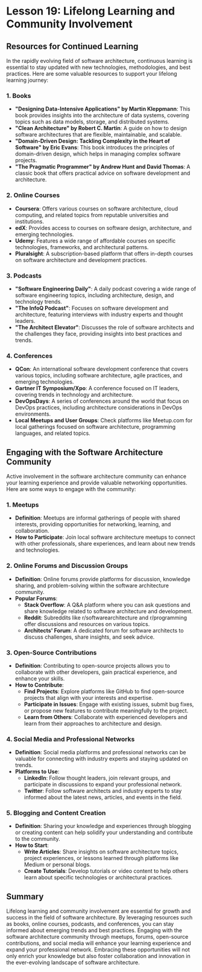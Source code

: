 # Lesson 19: Lifelong Learning and Community Involvement

## Resources for Continued Learning

In the rapidly evolving field of software architecture, continuous learning is essential to stay updated with new technologies, methodologies, and best practices. Here are some valuable resources to support your lifelong learning journey:

### 1. Books
- **"Designing Data-Intensive Applications" by Martin Kleppmann**: This book provides insights into the architecture of data systems, covering topics such as data models, storage, and distributed systems.
- **"Clean Architecture" by Robert C. Martin**: A guide on how to design software architectures that are flexible, maintainable, and scalable.
- **"Domain-Driven Design: Tackling Complexity in the Heart of Software" by Eric Evans**: This book introduces the principles of domain-driven design, which helps in managing complex software projects.
- **"The Pragmatic Programmer" by Andrew Hunt and David Thomas**: A classic book that offers practical advice on software development and architecture.

### 2. Online Courses
- **Coursera**: Offers various courses on software architecture, cloud computing, and related topics from reputable universities and institutions.
- **edX**: Provides access to courses on software design, architecture, and emerging technologies.
- **Udemy**: Features a wide range of affordable courses on specific technologies, frameworks, and architectural patterns.
- **Pluralsight**: A subscription-based platform that offers in-depth courses on software architecture and development practices.

### 3. Podcasts
- **"Software Engineering Daily"**: A daily podcast covering a wide range of software engineering topics, including architecture, design, and technology trends.
- **"The InfoQ Podcast"**: Focuses on software development and architecture, featuring interviews with industry experts and thought leaders.
- **"The Architect Elevator"**: Discusses the role of software architects and the challenges they face, providing insights into best practices and trends.

### 4. Conferences
- **QCon**: An international software development conference that covers various topics, including software architecture, agile practices, and emerging technologies.
- **Gartner IT Symposium/Xpo**: A conference focused on IT leaders, covering trends in technology and architecture.
- **DevOpsDays**: A series of conferences around the world that focus on DevOps practices, including architecture considerations in DevOps environments.
- **Local Meetups and User Groups**: Check platforms like Meetup.com for local gatherings focused on software architecture, programming languages, and related topics.

## Engaging with the Software Architecture Community

Active involvement in the software architecture community can enhance your learning experience and provide valuable networking opportunities. Here are some ways to engage with the community:

### 1. Meetups
- **Definition**: Meetups are informal gatherings of people with shared interests, providing opportunities for networking, learning, and collaboration.
- **How to Participate**: Join local software architecture meetups to connect with other professionals, share experiences, and learn about new trends and technologies.

### 2. Online Forums and Discussion Groups
- **Definition**: Online forums provide platforms for discussion, knowledge sharing, and problem-solving within the software architecture community.
- **Popular Forums**:
  - **Stack Overflow**: A Q&A platform where you can ask questions and share knowledge related to software architecture and development.
  - **Reddit**: Subreddits like r/softwarearchitecture and r/programming offer discussions and resources on various topics.
  - **Architects' Forum**: A dedicated forum for software architects to discuss challenges, share insights, and seek advice.

### 3. Open-Source Contributions
- **Definition**: Contributing to open-source projects allows you to collaborate with other developers, gain practical experience, and enhance your skills.
- **How to Contribute**:
  - **Find Projects**: Explore platforms like GitHub to find open-source projects that align with your interests and expertise.
  - **Participate in Issues**: Engage with existing issues, submit bug fixes, or propose new features to contribute meaningfully to the project.
  - **Learn from Others**: Collaborate with experienced developers and learn from their approaches to architecture and design.

### 4. Social Media and Professional Networks
- **Definition**: Social media platforms and professional networks can be valuable for connecting with industry experts and staying updated on trends.
- **Platforms to Use**:
  - **LinkedIn**: Follow thought leaders, join relevant groups, and participate in discussions to expand your professional network.
  - **Twitter**: Follow software architects and industry experts to stay informed about the latest news, articles, and events in the field.

### 5. Blogging and Content Creation
- **Definition**: Sharing your knowledge and experiences through blogging or creating content can help solidify your understanding and contribute to the community.
- **How to Start**:
  - **Write Articles**: Share insights on software architecture topics, project experiences, or lessons learned through platforms like Medium or personal blogs.
  - **Create Tutorials**: Develop tutorials or video content to help others learn about specific technologies or architectural practices.

## Summary

Lifelong learning and community involvement are essential for growth and success in the field of software architecture. By leveraging resources such as books, online courses, podcasts, and conferences, you can stay informed about emerging trends and best practices. Engaging with the software architecture community through meetups, forums, open-source contributions, and social media will enhance your learning experience and expand your professional network. Embracing these opportunities will not only enrich your knowledge but also foster collaboration and innovation in the ever-evolving landscape of software architecture.